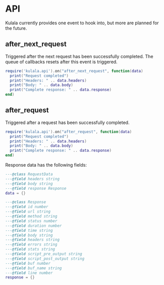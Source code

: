 # API

Kulala currently provides one event to hook into,
but more are planned for the future.

## after_next_request

Triggered after the next request has been successfully completed.
The queue of callbacks resets after this event is triggered.

```lua
require('kulala.api').on("after_next_request", function(data)
  print("Request completed")
  print("Headers: " .. data.headers)
  print("Body: " .. data.body)
  print("Complete response: " .. data.response)
end)
```

## after_request

Triggered after a request has been successfully completed.

```lua
require('kulala.api').on("after_request", function(data)
  print("Request completed")
  print("Headers: " .. data.headers)
  print("Body: " .. data.body)
  print("Complete response: " .. data.response)
end)
```

Response data has the following fields:

```lua
---@class RequestData
---@field headers string
---@field body string
---@field response Response
data = {}

---@class Response
---@field id number
---@field url string
---@field method string
---@field status number
---@field duration number
---@field time string
---@field body string
---@field headers string
---@field errors string
---@field stats string
---@field script_pre_output string
---@field script_post_output string
---@field buf number
---@field buf_name string
---@field line number
response = {}
```
